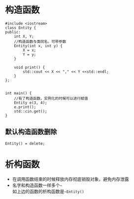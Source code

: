 # 构造函数
```cfgrlanguage
#include <iostream>
class Entity {
public:
    int X, Y;
    //构造函数与类同名，可带参数
    Entity(int x, int y) {
        X = x;
        Y = y;
    }

    void print() {
        std::cout << X << "," << Y <<std::endl;
    }
};


int main() {
    //有了构造函数，实例化的时候可以进行赋值
    Entity e(3, 4);
    e.print();
    std::cin.get();
}
```
## 默认构造函数删除
```cfgrlanguage
Entity() = delete;
```
# 析构函数
- 在调用函数结束的时候释放内存彻底销毁对象，避免内存泄露
- 名字和构造函数一样多个`~`<br>
如上边的函数的析构函数是`~Entity()`